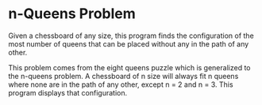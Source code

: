 # n-Queens Problem
Given a chessboard of any size, this program finds the configuration of the most number of queens that can be placed without any in the path of any other.

This problem comes from the eight queens puzzle which is generalized to the n-queens problem. A chessboard of n size will always fit n queens where none are in the path of any other, except n = 2 and n = 3. This program displays that configuration.
